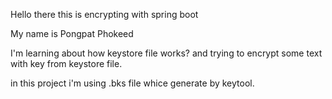 Hello there this is encrypting with spring boot

My name is Pongpat Phokeed

I'm learning about how keystore file works? and trying to encrypt some text with key from keystore file.

in this project i'm using .bks file whice generate by keytool.